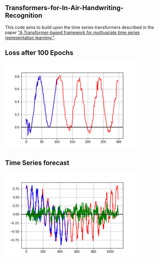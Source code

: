 ## Transformers-for-In-Air-Handwriting-Recognition

This code aims to build upon the time series transformers described in the paper ["A Transformer-based framework for multivariate time series representation learning."](https://arxiv.org/abs/2010.02803).



## Loss after 100 Epochs
![Drag Racing](images/time-series-forecast.png)

## Time Series forecast
![Drag Racing](images/90_epoch_error.png)
